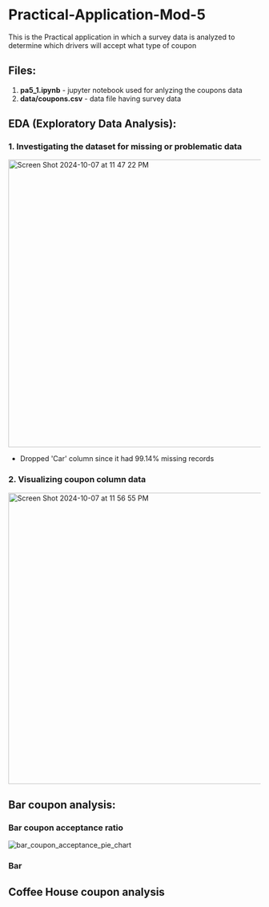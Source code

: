 # Practical-Application-Mod-5
This is the Practical application in which a survey data is analyzed to determine which drivers will accept what type of coupon

## Files:
1. **pa5_1.ipynb** - jupyter notebook used for anlyzing the coupons data  
2. **data/coupons.csv** - data file having survey data


## EDA (Exploratory Data Analysis):
### 1. Investigating the dataset for missing or problematic data
<img width="574" alt="Screen Shot 2024-10-07 at 11 47 22 PM" src="https://github.com/user-attachments/assets/a6ac2f39-e047-47c2-83f3-e4be305e646e">  
  
* Dropped 'Car' column since it had 99.14% missing records

### 2. Visualizing coupon column data
<img width="581" alt="Screen Shot 2024-10-07 at 11 56 55 PM" src="https://github.com/user-attachments/assets/8fc58bbb-4704-45aa-991d-839e17640f42">


## Bar coupon analysis:

### Bar coupon acceptance ratio
![bar_coupon_acceptance_pie_chart](https://github.com/user-attachments/assets/9b6131bb-ffab-4076-83d1-2f840668990d)

### Bar 

## Coffee House coupon analysis


